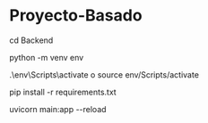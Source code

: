 # Proyecto-Basado

cd Backend

python -m venv env

.\env\Scripts\activate  o  source env/Scripts/activate

pip install -r requirements.txt

uvicorn main:app --reload